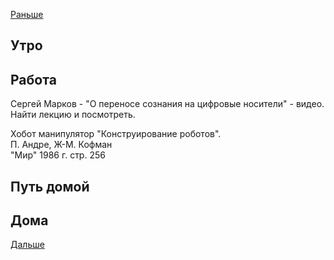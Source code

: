 [Раньше](2020.10.15.md)  
## Утро
## Работа
Сергей Марков - "О переносе сознания на цифровые носители" - видео. Найти лекцию и посмотреть.

Хобот манипулятор "Конструирование роботов".  
П. Андре, Ж-М. Кофман  
"Мир" 1986 г.  стр. 256


## Путь домой
## Дома
[Дальше](2020.10.17.md)
